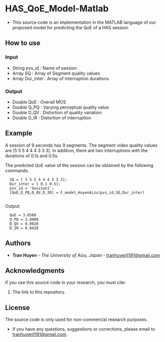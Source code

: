 # HAS_QoE_Model-Matlab
* This source code is an implementation in the MATLAB language of our proposed model for predicting the QoE of a HAS session.

## How to use
### Input 
- String pvs_id     : Name of session                         
- Array  SQ         : Array of Segment quality values         
- Array  Dur_inter  : Array of interruption durations   
	
### Output
- Double QoE		: Overall MOS						
- Double Q_PQ	    : Varying perceptual quality value		 	
- Double D_QV	    : Distortion of quality variation		 	
- Double D_IR	    : Distortion of interruption				 


## Example
 A session of 9 seconds has 9 segments. The segment video quality values are [5 5 5 4 4 4 3 3 3]. 
 In addition, there are two interruptions with the durations of 0.1s and 0.5s. 

The predicted QoE value of the session can be obtained by the following commands. 
  ```
	SQ = [ 5 5 5 4 4 4 3 3 3];
	Dur_inter = [ 0.1 0.5];
	pvs_id = 'Session1';
	[QoE,Q_PQ,D_QV,D_IR] = F_model_HuyenAizu(pvs_id,SQ,Dur_inter)
	
  ```
Output:
  ```
	QoE = 3.0560
	Q_PQ = 3.8980
	D_QV = 0.0020
	D_IR = 0.8420
  ```

## Authors

* **Tran Huyen** - *The University of Aizu, Japan* - tranhuyen1191@gmail.com

## Acknowledgments

If you use this source code in your research, you must cite:

1. The link to this repository.

## License

The source code is only used for non-commercial research purposes.
* If you have any questions, suggestions or corrections, please email to tranhuyen1191@gmail.com. 
